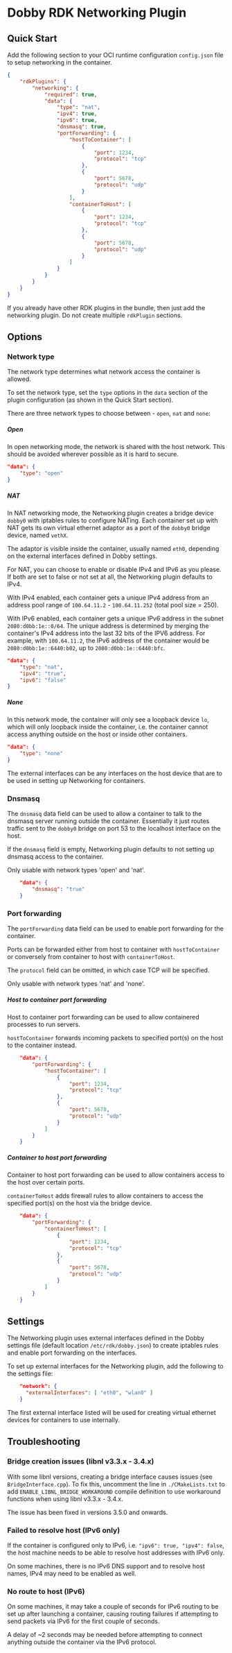 # Dobby RDK Networking Plugin

## Quick Start
Add the following section to your OCI runtime configuration `config.json` file to setup networking in the container.

```json
{
    "rdkPlugins": {
        "networking": {
            "required": true,
            "data": {
                "type": "nat",
                "ipv4": true,
                "ipv6": true,
                "dnsmasq": true,
                "portForwarding": {
                    "hostToContainer": [
                        {
                            "port": 1234,
                            "protocol": "tcp"
                        },
                        {
                            "port": 5678,
                            "protocol": "udp"
                        }
                    ],
                    "containerToHost": [
                        {
                            "port": 1234,
                            "protocol": "tcp"
                        },
                        {
                            "port": 5678,
                            "protocol": "udp"
                        }
                    ]
                }
            }
        }
    }
}
```
If you already have other RDK plugins in the bundle, then just add the networking plugin. Do not create multiple `rdkPlugin` sections.

## Options
### Network type
The network type determines what network access the container is allowed.

To set the network type, set the `type` options in the `data` section of the plugin configuration (as shown in the Quick Start section).

There are three network types to choose between - `open`, `nat` and `none`:

##### Open

In open networking mode, the network is shared with the host network. This should be avoided wherever possible as it is hard to secure.

```json
"data": {
    "type": "open"
}
```

##### NAT

In NAT networking mode, the Networking plugin creates a bridge device `dobby0` with iptables rules to configure NATing. Each container set up with NAT gets its own virtual ethernet adaptor as a port of the `dobby0` bridge device, named `vethX`.

The adaptor is visible inside the container, usually named `eth0`, depending on the external interfaces defined in Dobby settings.

For NAT, you can choose to enable or disable IPv4 and IPv6 as you please. If both are set to false or not set at all, the Networking plugin defaults to IPv4.

With IPv4 enabled, each container gets a unique IPv4 address from an address pool range of `100.64.11.2` - `100.64.11.252` (total pool size = 250).

With IPv6 enabled, each container gets a unique IPv6 address in the subnet `2080:d0bb:1e::0/64`. The unique address is determined by merging the container's IPv4 address into the last 32 bits of the IPV6 address. For example, with `100.64.11.2`, the IPv6 address of the container would be `2080:d0bb:1e::6440:b02`, up to `2080:d0bb:1e::6440:bfc`.

```json
"data": {
    "type": "nat",
    "ipv4": "true",
    "ipv6": "false"
}
```

##### None

In this network mode, the container will only see a loopback device `lo`, which will only loopback inside the container, i.e. the container cannot access anything outside on the host or inside other containers.

```json
"data": {
    "type": "none"
}
```

The external interfaces can be any interfaces on the host device that are to be used in setting up Networking for containers.

### Dnsmasq

The `dnsmasq` data field can be used to allow a container to talk to the dnsmasq server running outside the container. Essentially it just routes traffic sent to the `dobby0` bridge on port 53 to the localhost interface on the host.

If the `dnsmasq` field is empty, Networking plugin defaults to not setting up dnsmasq access to the container.

Only usable with network types 'open' and 'nat'.

```json
    "data": {
        "dnsmasq": "true"
    }
```

### Port forwarding

The `portForwarding` data field can be used to enable port forwarding for the container.

Ports can be forwarded either from host to container with `hostToContainer` or conversely from container to host with `containerToHost`.

The `protocol` field can be omitted, in which case TCP will be specified.

Only usable with network types 'nat' and 'none'.


##### Host to container port forwarding

Host to container port forwarding can be used to allow containered processes to run servers.

`hostToContainer` forwards incoming packets to specified port(s) on the host to the container instead.

```json
    "data": {
        "portForwarding": {
            "hostToContainer": [
                {
                    "port": 1234,
                    "protocol": "tcp"
                },
                {
                    "port": 5678,
                    "protocol": "udp"
                }
            ]
        }
    }
```


##### Container to host port forwarding

Container to host port forwarding can be used to allow containers access to the host over certain ports.

`containerToHost` adds firewall rules to allow containers to access the specified port(s) on the host via the bridge device.

```json
    "data": {
        "portForwarding": {
            "containerToHost": [
                {
                    "port": 1234,
                    "protocol": "tcp"
                },
                {
                    "port": 5678,
                    "protocol": "udp"
                }
            ]
        }
    }
```


## Settings

The Networking plugin uses external interfaces defined in the Dobby settings file (default location `/etc/rdk/dobby.json`) to create iptables rules and enable port forwarding on the interfaces.

To set up external interfaces for the Networking plugin, add the following to the settings file:

```json
    "network": {
      "externalInterfaces": [ "eth0", "wlan0" ]
    }
```

The first external interface listed will be used for creating virtual ethernet devices for containers to use internally.

## Troubleshooting

### Bridge creation issues (libnl v3.3.x - 3.4.x)

With some libnl versions, creating a bridge interface causes issues (see `BridgeInterface.cpp`). To fix this, uncomment the line in `./CMakeLists.txt` to add `ENABLE_LIBNL_BRIDGE_WORKAROUND` compile definition to use workaround functions when using libnl v3.3.x - 3.4.x.

The issue has been fixed in versions 3.5.0 and onwards.

### Failed to resolve host (IPv6 only)

If the container is configured only to IPv6, i.e. `"ipv6": true, "ipv4": false`, the host machine needs to be able to resolve host addresses with IPv6 only.

On some machines, there is no IPv6 DNS support and to resolve host names, IPv4 may need to be enabled as well.

### No route to host (IPv6)

On some machines, it may take a couple of seconds for IPv6 routing to be set up after launching a container, causing routing failures if attempting to send packets via IPv6 for the first couple of seconds.

A delay of ~2 seconds may be needed before attempting to connect anything outside the container via the IPv6 protocol.